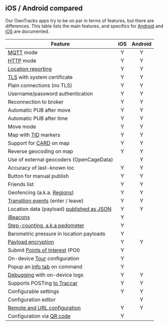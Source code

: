 ## iOS / Android compared

Our OwnTracks apps try to be on par in terms of features, but there are differences. This table lists the main features, and specifics for [Android](android.md) and [iOS](ios.md) are documented.

| Feature                                   |  iOS   | Android |
| ----------------------------------------- | :----: | :-----: |
| [MQTT](../tech/mqtt.md) mode              |   Y    |    Y    |
| [HTTP](../tech/http.md)  mode             |   Y    |    Y    |
| [Location reporting](location.md)         |   Y    |   Y     |
| [TLS](tls.md) with system certificate     |   Y    |   Y     |
| Plain connections (no TLS)                |   Y    |   Y     |
| Username/password authentication          |   Y    |   Y     |
| Reconnection to broker                    |   Y    |   Y     |
| Automatic PUB after move                  |   Y    |   Y     |
| Automatic PUB after time                  |   Y    |   Y     |
| Move mode                                 |   Y    |   Y      |
| Map with [TID](tid.md) markers            |   Y    |   Y     |
| Support for [CARD](card.md) on map        |   Y    |   Y     |
| Reverse geocoding on map                  |   Y    |   Y     |
| Use of external geocoders (OpenCageData)  |        |   Y     |
| Accuracy of last-known loc                |   Y    |   Y     |
| Button for manual publish                 |   Y    |   Y     |
| Friends list                              |   Y    |   Y     |
| Geofencing (a.k.a. [Regions](waypoints.md))|  Y    |   Y     |
| [Transition events](location.md) (enter / leave)         |   Y    |   Y     |
| Location data (payload) [published as JSON](../tech/json.md) |   Y    |   Y     |
| [iBeacons](beacons.md)                    |   Y    |          |
| [Step-counting, a.k.a pedometer](pedometer.md)   |   Y    |         |
| Barometric pressure in location payloads  |   Y    |         |
| [Payload encryption](encrypt.md)          |   Y    |    Y    |
| Submit [Points of Interest](poi.md) (POI) |   Y    |         |
| On-device [Tour](tours.md) configuration  |   Y    |         |
| Popup an [info tab](featured.md) on command  |   Y    |         |
| [Debugging](debug.md) with on-device logs |   Y    |    Y    |
| Supports POSTing [to Traccar](traccar.md) |   Y    |    Y    |
| Configurable settings                     |   Y    |   Y     |
| Configuration editor                      |        |   Y     |
| [Remote and URL configuration](remoteconfig.md)   |   Y    |   Y      |
| Configuration via [QR code](../tech/qr.md)        |   Y    |          |

